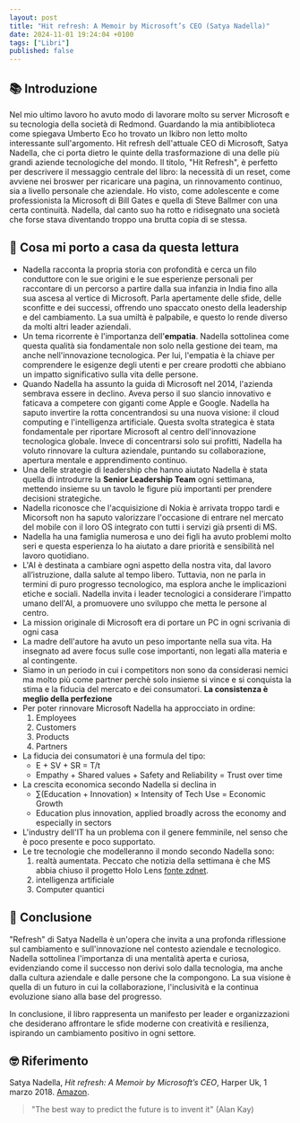```yaml
---
layout: post
title: "Hit refresh: A Memoir by Microsoft’s CEO (Satya Nadella)"
date: 2024-11-01 19:24:04 +0100
tags: ["Libri"]
published: false
---
```


## 📚 Introduzione

Nel mio ultimo lavoro ho avuto modo di lavorare molto su server Microsoft e su tecnologia della società di Redmond. Guardando la mia antibiblioteca come spiegava Umberto Eco ho trovato un lkibro non letto molto interessante sull'argomento. Hit refresh dell'attuale CEO di Microsoft, Satya Nadella, che ci porta dietro le quinte della trasformazione di una delle più grandi aziende tecnologiche del mondo.
Il titolo, "Hit Refresh", è perfetto per descrivere il messaggio centrale del libro: la necessità di un reset, come avviene nei broswer per ricaricare una pagina, un rinnovamento continuo, sia a livello personale che aziendale.
Ho visto, come adolescente e come professionista la Microsoft di Bill Gates e quella di Steve Ballmer con una certa continuità. Nadella, dal canto suo ha rotto e ridisegnato una società che forse stava diventando troppo una brutta copia di se stessa.

## 🚀 Cosa mi porto a casa da questa lettura

- Nadella racconta la propria storia con profondità e cerca un filo conduttore con le sue origini e le sue esperienze personali per raccontare di un percorso a partire dalla sua infanzia in India fino alla sua ascesa al vertice di Microsoft. Parla apertamente delle sfide, delle sconfitte e dei successi, offrendo uno spaccato onesto della leadership e del cambiamento. La sua umiltà è palpabile, e questo lo rende diverso da molti altri leader aziendali.
- Un tema ricorrente è l'importanza dell'**empatia**. Nadella sottolinea come questa qualità sia fondamentale non solo nella gestione dei team, ma anche nell'innovazione tecnologica. Per lui, l'empatia è la chiave per comprendere le esigenze degli utenti e per creare prodotti che abbiano un impatto significativo sulla vita delle persone.
- Quando Nadella ha assunto la guida di Microsoft nel 2014, l'azienda sembrava essere in declino. Aveva perso il suo slancio innovativo e faticava a competere con giganti come Apple e Google. Nadella ha saputo invertire la rotta concentrandosi su una nuova visione: il cloud computing e l'intelligenza artificiale. Questa svolta strategica è stata fondamentale per riportare Microsoft al centro dell'innovazione tecnologica globale. Invece di concentrarsi solo sui profitti, Nadella ha voluto rinnovare la cultura aziendale, puntando su collaborazione, apertura mentale e apprendimento continuo.
- Una delle strategie di leadership che hanno aiutato Nadella è stata quella di introdurre la **Senior Leadership Team** ogni settimana, mettendo insieme su un tavolo le figure più importanti per prendere decisioni strategiche.
- Nadella riconosce che l'acquisizione di Nokia è arrivata troppo tardi e Micorsoft non ha saputo valorizzare l'occasione di entrare nel mercato del mobile con il loro OS integrato con tutti i servizi già prsenti di MS.
- Nadella ha una famiglia numerosa e uno dei figli ha avuto problemi molto seri e questa esperienza lo ha aiutato a dare priorità e sensibilità nel lavoro quotidiano.
- L'AI è destinata a cambiare ogni aspetto della nostra vita, dal lavoro all’istruzione, dalla salute al tempo libero. Tuttavia, non ne parla in termini di puro progresso tecnologico, ma esplora anche le implicazioni etiche e sociali. Nadella invita i leader tecnologici a considerare l'impatto umano dell'AI, a promuovere uno sviluppo che metta le persone al centro.
- La mission originale di Microsoft era di portare un PC in ogni scrivania di ogni casa
- La madre dell'autore ha avuto un peso importante nella sua vita. Ha insegnato ad avere focus sulle cose importanti, non legati alla materia e al contingente.
- Siamo in un periodo in cui i competitors non sono da considerasi nemici ma molto più come partner perchè solo insieme si vince e si conquista la stima e la fiducia del mercato e dei consumatori. **La consistenza è meglio della perfezione**
- Per poter rinnovare Microsoft Nadella ha approcciato in ordine:
    1. Employees
    2. Customers
    3. Products
    4. Partners
- La fiducia dei consumatori è una formula del tipo:
    - E + SV + SR = T/t
    - Empathy + Shared values + Safety and Reliability = Trust over time
- La crescita economica secondo Nadella si declina in
    - ∑(Education + Innovation) × Intensity of Tech Use = Economic Growth
    - Education plus innovation, applied broadly across the economy and especially in sectors
- L'industry dell'IT ha un problema con il genere femminile, nel senso che è poco presente e poco supportato.
- Le tre tecnologie che modelleranno il mondo secondo Nadella sono:
    1. realtà aumentata. Peccato che notizia della settimana è che MS abbia chiuso il progetto Holo Lens [fonte zdnet](https://www.zdnet.com/article/microsoft-abandons-hololens-2-issues-a-final-call-for-purchases/).
    2. intelligenza artificiale
    3. Computer quantici

## 🍷 Conclusione

"Refresh" di Satya Nadella è un'opera che invita a una profonda riflessione sul cambiamento e sull'innovazione nel contesto aziendale e tecnologico. Nadella sottolinea l'importanza di una mentalità aperta e curiosa, evidenziando come il successo non derivi solo dalla tecnologia, 
ma anche dalla cultura aziendale e dalle persone che la compongono. La sua visione è quella di un futuro in cui la collaborazione, l'inclusività e la continua evoluzione siano alla base del progresso.

In conclusione, il libro rappresenta un manifesto per leader e organizzazioni che desiderano affrontare le sfide moderne con creatività e resilienza, ispirando un cambiamento positivo in ogni settore.

## 🤓 Riferimento

Satya Nadella, *Hit refresh: A Memoir by Microsoft’s CEO*, Harper Uk, 1 marzo 2018. [Amazon](https://www.amazon.it/Hit-Refresh-Rediscover-Microsofts-Everyone-ebook/dp/B01HOT5SQA/ref=tmm_kin_swatch_0?_encoding=UTF8&dib_tag=se&dib=eyJ2IjoiMSJ9.BvNjkmO6AJkNlXbjwRLOwFG4wcqxcVxx8vKXeZk8JwaT1DM_9JVJl2toLYZp8Lpk8-m3jRFlooj4Scoe35xZUSoo7EZusSw_5VABX0_-tv5KojeyCnc8pxSBARlFJ4bfPq3my_Uin8t5D2LLB7wikVQUomBCl9ug6S_EUvqo04LnCZLuEMlMi0MYmWpj7ZkQ7I2VbMjL9PE4IwYBr2oOXLTMWkQ_597Hjf7VRb-F-wcLlI-Y1HrKimeNsseLZY7hm7Oj6N-tnMCx7gimCJniqJ4pJE6GRxB9NqhVu_Dsqro.7EOiejU22fwtHfBI4v9oM0xR45tH7Qv5Ud3IrtSvOH8&qid=1725550425&sr=8-1).

> "The best way to predict the future is to invent it" (Alan Kay)
